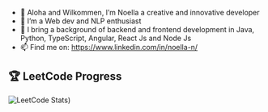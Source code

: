 - 👋 Aloha and Wilkommen, I’m Noella a creative and innovative developer
- 👀 I’m a Web dev and NLP enthusiast
- 🌱 I bring a background of backend and frontend development in Java, Python, TypeScript, Angular, React Js and Node Js
- 📫 Find me on: https://www.linkedin.com/in/noella-n/

<!--- 💞️ I’m looking to collaborate on ...
- 📫 How to reach me ... --->

<!---
NN198/NN198 is a ✨ special ✨ repository because its `README.md` (this file) appears on your GitHub profile.
You can click the Preview link to take a look at your changes.
--->

## 🏆 LeetCode Progress

![LeetCode Stats](https://leetcard.jacoblin.cool/noellanoronha23?theme=dark&ext=heatmap&ext=contest))

